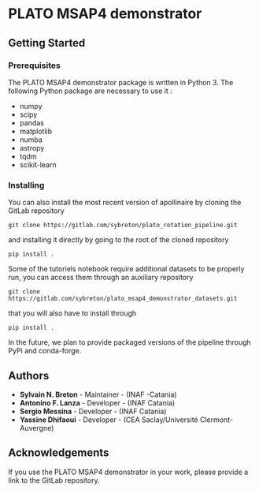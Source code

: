 # PLATO MSAP4 demonstrator

## Getting Started

### Prerequisites

The PLATO MSAP4 demonstrator package is written in Python 3.
The following Python package are necessary to use it : 
- numpy
- scipy
- pandas
- matplotlib
- numba
- astropy
- tqdm
- scikit-learn

### Installing

You can also install the most recent version of apollinaire by cloning the GitLab repository

`git clone https://gitlab.com/sybreton/plato_rotation_pipeline.git`

and installing it directly by going to the root of the cloned repository

`pip install .` 

Some of the tutoriels notebook require additional datasets to be properly run, you can access them through an auxiliary repository

`git clone https://gitlab.com/sybreton/plato_msap4_demonstrator_datasets.git`

that you will also have to install through

`pip install .`

In the future, we plan to provide packaged versions of the pipeline through PyPi and conda-forge.

## Authors

* **Sylvain N. Breton** - Maintainer - (INAF -Catania)
* **Antonino F. Lanza** - Developer - (INAF Catania)
* **Sergio Messina** - Developer - (INAF Catania)
* **Yassine Dhifaoui** - Developer - (CEA Saclay/Université Clermont-Auvergne)

## Acknowledgements 

If you use the PLATO MSAP4 demonstrator in your work, please provide a link to
the GitLab repository.  
